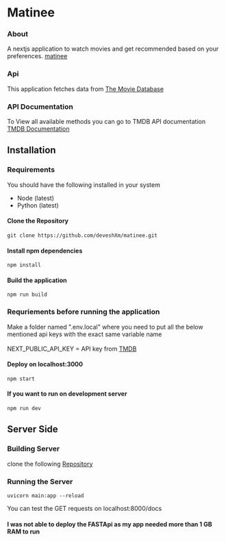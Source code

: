 # Matinee

### About
A nextjs application to watch movies and get recommended based on your preferences.
[matinee](https://matinee.vercel.app/)

### Api

This application fetches data from [The Movie Database](https://www.themoviedb.org/)

### API Documentation

To View all available methods you can go to TMDB API documentation [TMDB Documentation](https://developers.themoviedb.org/3)

## Installation

### Requirements

You should have the following installed in your system

<ul>
  <li>Node (latest)</li>
  <li>Python (latest)</li>
</ul>

#### Clone the Repository
```
git clone https://github.com/deveshXm/matinee.git
```
#### Install npm dependencies

```
npm install
```
#### Build the application

```
npm run build
```

### Requriements before running the application

Make a folder named ".env.local" where you need to put all the below mentioned api keys with the exact same variable name
<br>
<br>
NEXT_PUBLIC_API_KEY = API key from [TMDB](https://developers.themoviedb.org/3)


#### Deploy on localhost:3000

```
npm start
```

#### If you want to run on development server

```
npm run dev
```

## Server Side

### Building Server

clone the following [Repository](https://github.com/deveshXm/matinee-movie-recommender)

### Running the Server

```
uvicorn main:app --reload
```

You can test the GET requests on localhost:8000/docs


#### I was not able to deploy the FASTApi as my app needed more than 1 GB RAM to run

